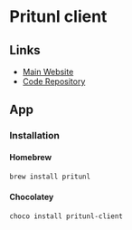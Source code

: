 # Pritunl client

## Links

- [Main Website](https://client.pritunl.com/)
- [Code Repository](https://github.com/pritunl/pritunl-client-electron)

## App

### Installation

#### Homebrew

```sh
brew install pritunl
```

#### Chocolatey

```sh
choco install pritunl-client
```
